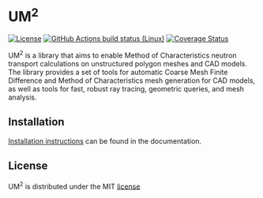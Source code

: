 # UM<sup>2</sup>

[![License](https://img.shields.io/badge/license-MIT-green)](https://univeristy-of-michigan-unstructured-mesh-code.readthedocs.io/en/main/license.html)
[![GitHub Actions build status (Linux)](https://github.com/KyleVaughn/UM2/workflows/CI/badge.svg?branch=main)](https://github.com/KyleVaughn/UM2/actions?query=workflow%3ACI)
[![Coverage Status](https://coveralls.io/repos/github/KyleVaughn/UM2/badge.svg)](https://coveralls.io/github/KyleVaughn/UM2)

UM<sup>2</sup> is a library that aims to enable Method of Characteristics neutron transport 
calculations on unstructured polygon meshes and CAD models. 
The library provides a set of tools for automatic Coarse Mesh Finite Difference and 
Method of Characteristics mesh generation for CAD models, as well as tools for fast, 
robust ray tracing, geometric queries, and mesh analysis.

## Installation

[Installation instructions](https://univeristy-of-michigan-unstructured-mesh-code.readthedocs.io/en/main/install.html) can be found in the documentation.

## License

UM<sup>2</sup> is distributed under the MIT [license](https://univeristy-of-michigan-unstructured-mesh-code.readthedocs.io/en/main/license.html)
